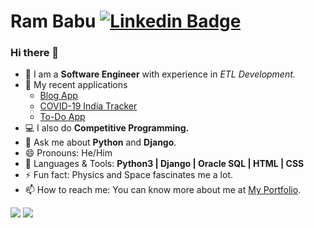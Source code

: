 # Ram Babu [![Linkedin Badge](https://img.shields.io/badge/-Ram_Babu-blue?style=round-square&logo=Linkedin&logoColor=white&link=https://www.linkedin.com/in/ram-babu-kottapally)](https://www.linkedin.com/in/ram-babu-kottapally)


### Hi there 👋

- 💼 I am a **Software Engineer** with experience in *ETL Development.*
- 🔭 My recent applications
  - [Blog App](https://github.com/Ram-95/blog_application_django) 
  - [COVID-19 India Tracker](https://github.com/Ram-95/covid-19_india_data)
  - [To-Do App](https://github.com/Ram-95/to_do_app)
- 💻 I also do **Competitive Programming.**
- 💬 Ask me about **Python** and **Django**.
- 😄 Pronouns: He/Him
- 💬 Languages & Tools: **Python3 | Django | Oracle SQL | HTML | CSS**
- ⚡ Fun fact: Physics and Space fascinates me a lot.
- 📫 How to reach me: You can know more about me at [My Portfolio](https://ram-95.github.io).

<div>
    <img align=top src="https://github-readme-stats.vercel.app/api/top-langs/?username=Ram-95&layout=compact&show_icons=true&title_color=ffffff&icon_color=34abeb&text_color=daf7dc&bg_color=151515"/>
    <img align=top src="https://github-readme-stats.vercel.app/api?username=Ram-95&show_icons=true&title_color=ffffff&icon_color=34abeb&text_color=daf7dc&bg_color=151515"/>
<div>

